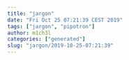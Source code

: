 ```yaml
---
title: "jargon"
date: "Fri Oct 25 07:21:39 CEST 2019"
tags: ["jargon", "pipotron"]
author: m1ch3l
categories: ["generated"]
slug: "jargon/2019-10-25-07:21:39"
---
```




